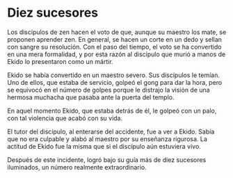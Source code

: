 # Diez sucesores

Los discípulos de zen hacen el voto de que, aunque su maestro los mate,
se proponen aprender zen. En general, se hacen un corte en un dedo y
sellan con sangre su resolución. Con el paso del tiempo, el voto se ha
convertido en una mera formalidad, y por esta razón al discípulo que
murió a manos de Ekido lo presentaron como un mártir.

Ekido se había convertido en un maestro severo. Sus discípulos le
temían. Uno de ellos, que estaba de servicio, golpeó el gong para dar la
hora, pero se equivocó en el número de golpes porque le distrajo la
visión de una hermosa muchacha que pasaba ante la puerta del templo.

En aquel momento Ekido, que estaba detrás de él, le golpeó con un palo,
con tal violencia que acabó con su vida.

El tutor del discípulo, al enterarse del accidente, fue a ver a Ekido.
Sabía que no era culpable y alabó al maestro por su enseñanza rigurosa.
La actitud de Ekido fue la misma que si el discípulo aún estuviera vivo.

Después de este incidente, logró bajo su guía más de diez sucesores
iluminados, un número realmente extraordinario.